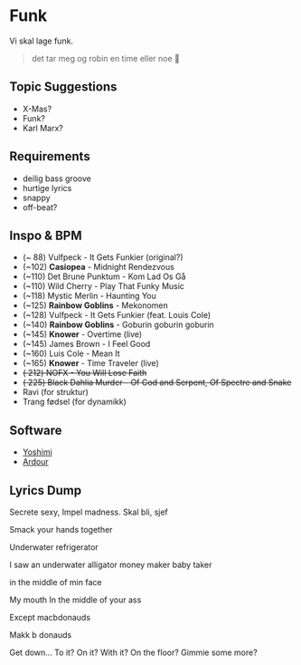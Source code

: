 # Funk

Vi skal lage funk.

> det tar meg og robin en time eller noe
> 🙂


## Topic Suggestions

* X-Mas?
* Funk?
* Karl Marx?


## Requirements

* deilig bass groove
* hurtige lyrics
* snappy
* off-beat?


## Inspo & BPM

* (~ 88) Vulfpeck - It Gets Funkier (original?)
* (~102) __Casiopea__ - Midnight Rendezvous
* (~110) Det Brune Punktum - Kom Lad Os Gå
* (~110) Wild Cherry - Play That Funky Music
* (~118) Mystic Merlin - Haunting You
* (~125) __Rainbow Goblins__ - Mekonomen
* (~128) Vulfpeck - It Gets Funkier (feat. Louis Cole)
* (~140) __Rainbow Goblins__ - Goburin goburin goburin
* (~145) __Knower__ - Overtime (live)
* (~145) James Brown - I Feel Good
* (~160) Luis Cole - Mean It
* (~165) __Knower__ - Time Traveler (live)
* ~~( 212) NOFX - You Will Lose Faith~~
* ~~( 225) Black Dahlia Murder - Of God and Serpent, Of Spectre and Snake~~
* Ravi (for struktur)
* Trang fødsel (for dynamikk)


## Software

* [Yoshimi](https://yoshimi.github.io/)
* [Ardour](https://ardour.org/)


## Lyrics Dump

Secrete sexy,
Impel madness.
Skal bli, sjef

Smack your hands together

Underwater refrigerator

I saw an underwater alligator money maker baby taker

in the middle of min face

My mouth
In the middle of your ass

Except macbdonauds

Makk b donauds

Get down... To it?
On it? With it?
On the floor?
Gimmie some more?
